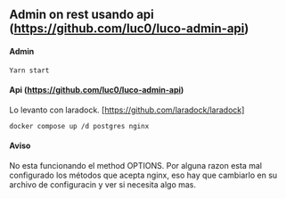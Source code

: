 ## Admin on rest usando api (https://github.com/luc0/luco-admin-api)

#### Admin
```
Yarn start
```
#### Api (https://github.com/luc0/luco-admin-api)
Lo levanto con laradock. [https://github.com/laradock/laradock]
```
docker compose up /d postgres nginx
```

#### Aviso
No esta funcionando el method OPTIONS. Por alguna razon esta mal configurado los métodos que acepta nginx, eso hay que cambiarlo en su archivo de configuracin y ver si necesita algo mas.
